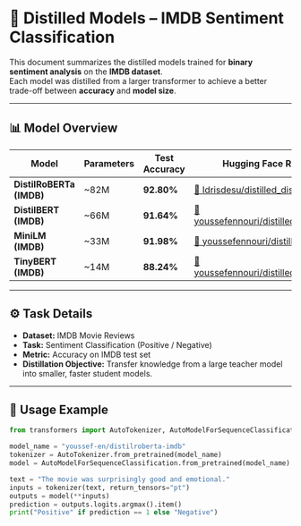 # 🧠 Distilled Models – IMDB Sentiment Classification

This document summarizes the distilled models trained for **binary sentiment analysis** on the **IMDB dataset**.  
Each model was distilled from a larger transformer to achieve a better trade-off between **accuracy** and **model size**.

---

## 📊 Model Overview

| Model | Parameters | Test Accuracy | Hugging Face Repository |
|--------|-------------|----------------|--------------------------|
| **DistilRoBERTa (IMDB)** | ~82M | **92.80%** | [🔗 Idrisdesu/distilled_distilroberta_imdb](https://huggingface.co/Idrisdesu/distilled_distilroberta_imdb) |
| **DistilBERT (IMDB)** | ~66M | **91.64%** | [🔗 youssefennouri/distilled_distilbert_imdb](https://huggingface.co/youssefennouri/distilled_distilbert_imdb) |
| **MiniLM (IMDB)** | ~33M | **91.98%** | [🔗 youssefennouri/distilled_minilm_imdb](youssefennouri/distilled_minilm_imdb) |
| **TinyBERT (IMDB)** | ~14M | **88.24%** | [🔗 youssefennouri/distilled_tinybert_imdb](https://huggingface.co/youssefennouri/distilled_tinybert_imdb) |

---

## ⚙️ Task Details
- **Dataset:** IMDB Movie Reviews  
- **Task:** Sentiment Classification (Positive / Negative)  
- **Metric:** Accuracy on IMDB test set  
- **Distillation Objective:** Transfer knowledge from a large teacher model into smaller, faster student models.  

---

## 🚀 Usage Example

```python
from transformers import AutoTokenizer, AutoModelForSequenceClassification

model_name = "youssef-en/distilroberta-imdb"
tokenizer = AutoTokenizer.from_pretrained(model_name)
model = AutoModelForSequenceClassification.from_pretrained(model_name)

text = "The movie was surprisingly good and emotional."
inputs = tokenizer(text, return_tensors="pt")
outputs = model(**inputs)
prediction = outputs.logits.argmax().item()
print("Positive" if prediction == 1 else "Negative")
